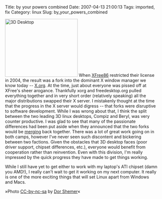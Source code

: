 Title: by your powers combined
Date: 2007-04-13 21:00:13
Tags: imported, fix
Category: linux
Slug: by_your_powers_combined

<img src="http://farm1.static.flickr.com/184/440902638_cb07ea22e3_m.jpg" class="flickr reflect rheight20 ropacity40" title="3D Desktop" alt="3D Desktop" height="192" width="240" />
When <a href="http://en.wikipedia.org/wiki/XFree86">XFree86</a> restricted their license in 2004, the result was a fork into the dominant X window manager we know today -- <a href="http://en.wikipedia.org/wiki/X.Org">X.org</a>.  At the time, just about everyone was pissed off at XFree's sheer arogance.  Thankfully xorg and freedesktop.org pulled everything together and in very short order (relatively speaking) all the major distributions swapped their X server.  I mistakenly thought at the time that the progress in the X server would digress -- that forks were disruptive to software development.
While I was wrong about that, I think the split between the two leading 3D linux desktops, Compiz and Beryl, was very counter productive.  I was glad to see that many of the passionate differences had been put aside when they announced that the two forks would be <a href="http://compiz.blogspot.com/2007/04/official-announcement-of-merge.html">merging</a> back together.  There was a lot of great work going on in both camps, however I've never seen such discontent and bickering between two factions.  Given the obstacles that 3D desktop faces (poor driver support, chipset differences, etc.), everyone would benefit from cooperation rather than reinvention.  Even with this division, I'm really impressed by the quick progress they have made to get things working.

While I still have yet to get either to work with my laptop's ATI chipset (damn you AMD!), I really can't wait to get it working on my next computer.  It really is one of the more exciting things that will set Linux apart from Windows and Macs.
<p class="flickrcaption">»Photo <a href="http://creativecommons.org/licenses/by-nc-sa/2.0/">CC-by-nc-sa</a> by <a href="http://www.flickr.com/photos/dorshemer/">Dor Shemer</a>«
